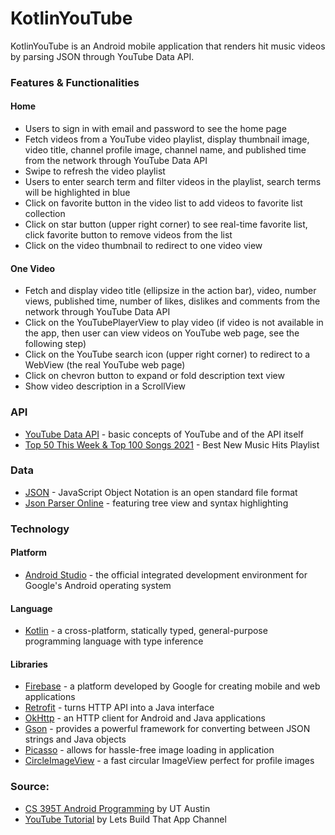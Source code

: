 # KotlinYouTube

KotlinYouTube is an Android mobile application that renders hit music videos by parsing JSON through YouTube Data API.

### Features & Functionalities

#### Home

- Users to sign in with email and password to see the home page
- Fetch videos from a YouTube video playlist, display thumbnail image, video title, channel profile image, channel name, and published time from the network through YouTube Data API
- Swipe to refresh the video playlist
- Users to enter search term and filter videos in the playlist, search terms will be highlighted in blue
- Click on favorite button in the video list to add videos to favorite list collection
- Click on star button (upper right corner) to see real-time favorite list, click favorite button to remove videos from the list
- Click on the video thumbnail to redirect to one video view

#### One Video

- Fetch and display video title (ellipsize in the action bar), video, number views, published time, number of likes, dislikes and comments from the network through YouTube Data API
- Click on the YouTubePlayerView to play video (if video is not available in the app, then user can view videos on YouTube web page, see the following step)
- Click on the YouTube search icon (upper right corner) to redirect to a WebView (the real YouTube web page)
- Click on chevron button to expand or fold description text view
- Show video description in a ScrollView

### API

- [YouTube Data API](https://developers.google.com/youtube/v3/getting-started) - basic concepts of YouTube and of the API itself
- [Top 50 This Week & Top 100 Songs 2021](https://www.youtube.com/playlist?list=PLx0sYbCqOb8TBPRdmBHs5Iftvv9TPboYG) - Best New Music Hits Playlist

### Data 

- [JSON](https://www.json.org/json-en.html) - JavaScript Object Notation is an open standard file format
- [Json Parser Online](http://json.parser.online.fr/) - featuring tree view and syntax highlighting
   
### Technology

#### Platform

- [Android Studio](https://developer.android.com/studio?hl=es) - the official integrated development environment for Google's Android operating system

#### Language 

- [Kotlin](https://kotlinlang.org/) - a cross-platform, statically typed, general-purpose programming language with type inference

#### Libraries

- [Firebase](https://firebase.google.com/) - a platform developed by Google for creating mobile and web applications
- [Retrofit](https://square.github.io/retrofit/) - turns HTTP API into a Java interface
- [OkHttp](https://square.github.io/okhttp/) - an HTTP client for Android and Java applications
- [Gson](https://guides.codepath.com/android/leveraging-the-gson-library) - provides a powerful framework for converting between JSON strings and Java objects
- [Picasso](https://square.github.io/picasso/) - allows for hassle-free image loading in application
- [CircleImageView](https://github.com/hdodenhof/CircleImageView) - a fast circular ImageView perfect for profile images

### Source:

- [CS 395T Android Programming](https://www.cs.utexas.edu/users/witchel/371M/schedule.html) by UT Austin
- [YouTube Tutorial](https://www.youtube.com/playlist?list=PL0dzCUj1L5JGfHj1lwxOq67zAJV3e1S9S) by Lets Build That App Channel